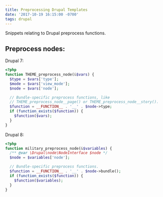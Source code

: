 ```yaml
---
title: Preprocessing Drupal Templates
date: '2017-10-19 16:15:00 -0700'
tags: drupal
---
```


Snippets relating to Drupal preprocess functions.

## Preprocess nodes:

Drupal 7:
```php
<?php
function THEME_preprocess_node(&$vars) {
  $type = $vars['type'];
  $mode = $vars['view_mode'];
  $node = $vars['node'];

  // Bundle-specific preprocess functions, like
  // THEME_preprocess_node__page() or THEME_preprocess_node__story().
  $function = __FUNCTION__ . '__' . $node->type;
  if (function_exists($function)) {
    $function($vars);
  }
}
```

Drupal 8:
```php
<?php
function military_preprocess_node(&$variables) {
  /** @var \Drupal\node\NodeInterface $node */
  $node = $variables['node'];

  // Bundle-specific preprocess functions.
  $function = __FUNCTION__ . '__' . $node->bundle();
  if (function_exists($function)) {
    $function($variables);
  }
}
```
